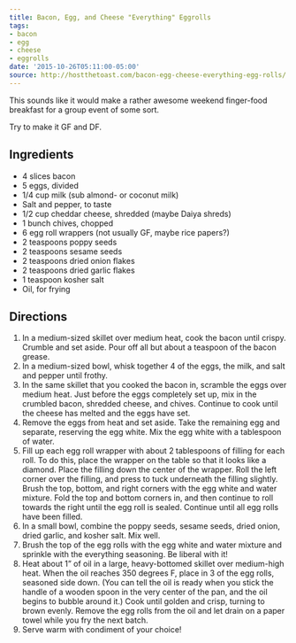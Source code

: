```yaml
---
title: Bacon, Egg, and Cheese "Everything" Eggrolls
tags:
- bacon
- egg
- cheese
- eggrolls
date: '2015-10-26T05:11:00-05:00'
source: http://hostthetoast.com/bacon-egg-cheese-everything-egg-rolls/
---
```

This sounds like it would make a rather awesome weekend finger-food breakfast for a group event of some sort.

Try to make it GF and DF.

## Ingredients

* 4 slices bacon
* 5 eggs, divided
* 1/4 cup milk (sub almond- or coconut milk)
* Salt and pepper, to taste
* 1/2 cup cheddar cheese, shredded (maybe Daiya shreds)
* 1 bunch chives, chopped
* 6 egg roll wrappers (not usually GF, maybe rice papers?)
* 2 teaspoons poppy seeds
* 2 teaspoons sesame seeds
* 2 teaspoons dried onion flakes
* 2 teaspoons dried garlic flakes
* 1 teaspoon kosher salt
* Oil, for frying

## Directions

1. In a medium-sized skillet over medium heat, cook the bacon until crispy. Crumble and set aside. Pour off all but about a teaspoon of the bacon grease.
1. In a medium-sized bowl, whisk together 4 of the eggs, the milk, and salt and pepper until frothy.
1. In the same skillet that you cooked the bacon in, scramble the eggs over medium heat. Just before the eggs completely set up, mix in the crumbled bacon, shredded cheese, and chives. Continue to cook until the cheese has melted and the eggs have set.
1. Remove the eggs from heat and set aside. Take the remaining egg and separate, reserving the egg white. Mix the egg white with a tablespoon of water.
1. Fill up each egg roll wrapper with about 2 tablespoons of filling for each roll. To do this, place the wrapper on the table so that it looks like a diamond. Place the filling down the center of the wrapper. Roll the left corner over the filling, and press to tuck underneath the filling slightly. Brush the top, bottom, and right corners with the egg white and water mixture. Fold the top and bottom corners in, and then continue to roll towards the right until the egg roll is sealed. Continue until all egg rolls have been filled.
1. In a small bowl, combine the poppy seeds, sesame seeds, dried onion, dried garlic, and kosher salt. Mix well.
1. Brush the top of the egg rolls with the egg white and water mixture and sprinkle with the everything seasoning. Be liberal with it!
1. Heat about 1” of oil in a large, heavy-bottomed skillet over medium-high heat. When the oil reaches 350 degrees F, place in 3 of the egg rolls, seasoned side down. (You can tell the oil is ready when you stick the handle of a wooden spoon in the very center of the pan, and the oil begins to bubble around it.) Cook until golden and crisp, turning to brown evenly. Remove the egg rolls from the oil and let drain on a paper towel while you fry the next batch.
1. Serve warm with condiment of your choice!
